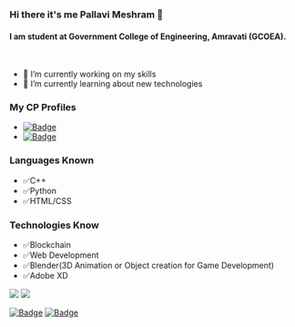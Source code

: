 ### Hi there it's me Pallavi Meshram 👋
#### I am student at Government College of Engineering, Amravati (GCOEA).
<br>

- 🔭 I’m currently working on my skills 
- 🌱 I’m currently learning about new technologies

### My CP Profiles

- [![Badge](https://cp-logo.vercel.app/codechef/pauv)](https://www.codechef.com/users/pauv)
- [![Badge](https://cp-logo.vercel.app/codeforces/palli)](https://codeforces.com/profile/Palli)

### Languages Known
- ✅C++
- ✅Python
- ✅HTML/CSS

### Technologies Know
- ✅Blockchain
- ✅Web Development
- ✅Blender(3D Animation or Object creation for Game Development)
- ✅Adobe XD

![](https://github.com/PallaviMeshram/github-stats/blob/master/generated/overview.svg)
![](https://github.com/PallaviMeshram/github-stats/blob/master/generated/languages.svg)



[![Badge](https://img.shields.io/badge/LinkedIn-0077B5?style=for-the-badge&logo=linkedin&logoColor=white)](https://www.linkedin.com/in/pallavimeshram)
[![Badge](https://aleen42.github.io/badges/src/stackoverflow.svg)](https://stackoverflow.com/users/9984017/pallavi-meshram)

